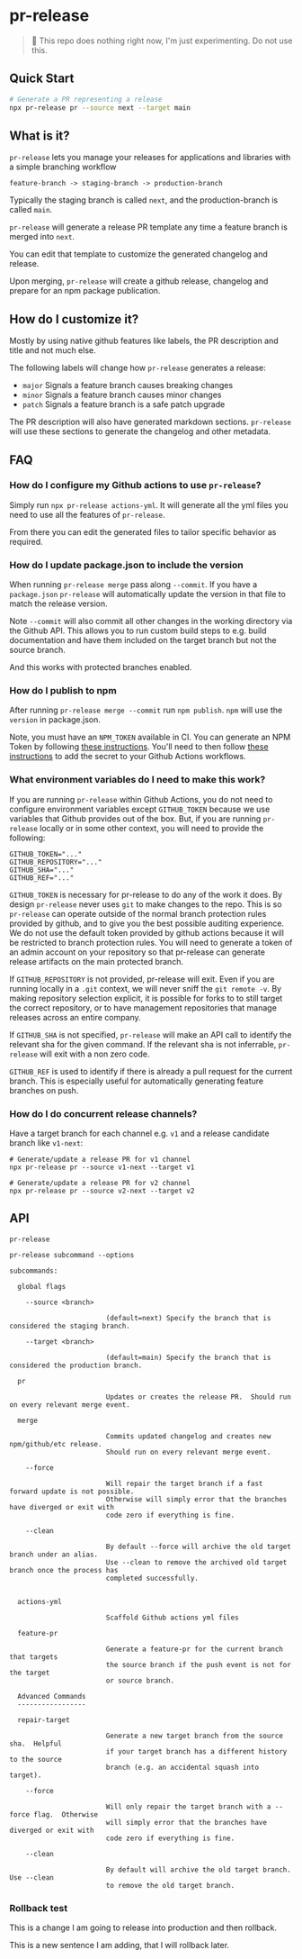 # pr-release

> 🚨 This repo does nothing right now, I'm just experimenting.  Do not use this.

## Quick Start

```bash
# Generate a PR representing a release
npx pr-release pr --source next --target main
```

## What is it?

`pr-release` lets you manage your releases for applications and libraries with a simple branching workflow

```
feature-branch -> staging-branch -> production-branch
```

Typically the staging branch is called `next`, and the production-branch is called `main`.

`pr-release` will generate a release PR template any time a feature branch is merged into `next`.

You can edit that template to customize the generated changelog and release.  

Upon merging, `pr-release` will create a github release, changelog and prepare for an npm package publication.

## How do I customize it?

Mostly by using native github features like labels, the PR description and title and not much else.

The following labels will change how `pr-release` generates a release:

- `major`   Signals a feature branch causes breaking changes
- `minor`   Signals a feature branch causes minor changes
- `patch`   Signals a feature branch is a safe patch upgrade

The PR description will also have generated markdown sections.  `pr-release` will use these sections to generate the changelog and other metadata.

## FAQ

### How do I configure my Github actions to use `pr-release`?

Simply run `npx pr-release actions-yml`.  It will generate all the yml files you need to use all the features of `pr-release`.

From there you can edit the generated files to tailor specific behavior as required.

### How do I update package.json to include the version

When running `pr-release merge` pass along `--commit`.  If you have a `package.json` `pr-release` will automatically update the version in that file to match the release version.

Note `--commit` will also commit all other changes in the working directory via the Github API.  This allows you to run custom build steps to e.g. build documentation and have them included on the target branch but not the source branch.

And this works with protected branches enabled.

### How do I publish to npm

After running `pr-release merge --commit` run `npm publish`.  `npm` will use the `version` in package.json.

Note, you must have an `NPM_TOKEN` available in CI.  You can generate an NPM Token by following [these instructions](https://docs.npmjs.com/cli/v7/commands/npm-token).  You'll need to then follow [these instructions](https://docs.github.com/en/actions/reference/encrypted-secrets) to add the secret to your Github Actions workflows.

### What environment variables do I need to make this work?

If you are running `pr-release` within Github Actions, you do not need to configure environment variables except `GITHUB_TOKEN` because we use variables that Github provides out of the box.
But, if you are running `pr-release` locally or in some other context, you will need to provide the following:


```.env
GITHUB_TOKEN="..."
GITHUB_REPOSITORY="..."
GITHUB_SHA="..."
GITHUB_REF="..."
```

`GITHUB_TOKEN` is necessary for pr-release to do any of the work it does.  By design `pr-release` never uses `git` to make changes to the repo.  This is so `pr-release` can operate outside of the normal branch protection rules provided by github, and to give you the best possible auditing experience.  We do not use the default token provided by github actions because it will be restricted to branch protection rules.  You will need to generate a token of an admin account on your repository so that pr-release can generate release artifacts on the main protected branch.

If `GITHUB_REPOSITORY` is not provided, pr-release will exit.  Even if you are running locally in a `.git` context, we will never sniff the `git remote -v`.  By making repository selection explicit, it is possible for forks to to still target the correct repository, or to have management repositories that manage releases across an entire company.

If `GITHUB_SHA` is not specified, `pr-release` will make an API call to identify the relevant sha for the given command.  If the relevant sha is not inferrable, `pr-release` will exit with a non zero code. 

`GITHUB_REF` is used to identify if there is already a pull request for the current branch.  This is especially useful for automatically generating feature branches on push.

### How do I do concurrent release channels?

Have a target branch for each channel e.g. `v1` and a release candidate branch like `v1-next`:

```
# Generate/update a release PR for v1 channel
npx pr-release pr --source v1-next --target v1

# Generate/update a release PR for v2 channel
npx pr-release pr --source v2-next --target v2
```

## API

```
pr-release 

pr-release subcommand --options

subcommands:

  global flags

    --source <branch>

                        (default=next) Specify the branch that is considered the staging branch.

    --target <branch>

                        (default=main) Specify the branch that is considered the production branch.

  pr

                        Updates or creates the release PR.  Should run on every relevant merge event.

  merge

                        Commits updated changelog and creates new npm/github/etc release.
                        Should run on every relevant merge event.

    --force

                        Will repair the target branch if a fast forward update is not possible.  
                        Otherwise will simply error that the branches have diverged or exit with
                        code zero if everything is fine.

    --clean

                        By default --force will archive the old target branch under an alias.
                        Use --clean to remove the archived old target branch once the process has
                        completed successfully.


  actions-yml

                        Scaffold Github actions yml files

  feature-pr

                        Generate a feature-pr for the current branch that targets
                        the source branch if the push event is not for the target
                        or source branch.

  Advanced Commands
  -----------------

  repair-target

                        Generate a new target branch from the source sha.  Helpful
                        if your target branch has a different history to the source
                        branch (e.g. an accidental squash into target).

    --force

                        Will only repair the target branch with a --force flag.  Otherwise
                        will simply error that the branches have diverged or exit with
                        code zero if everything is fine.

    --clean

                        By default will archive the old target branch.  Use --clean
                        to remove the old target branch.
```


### Rollback test

This is a change I am going to release into production and then rollback.

This is a new sentence I am adding, that I will rollback later.
